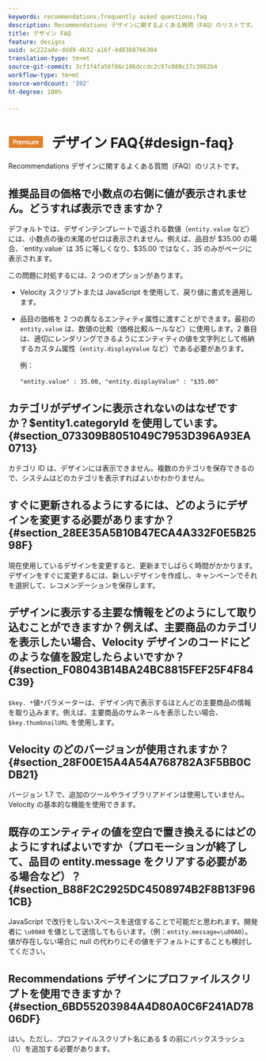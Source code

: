 ```yaml
---
keywords: recommendations;frequently asked questions;faq
description: Recommendations デザインに関するよくある質問（FAQ）のリストです。
title: デザイン FAQ
feature: designs
uuid: ac222ade-ddd9-4b32-a16f-4d83b8766384
translation-type: tm+mt
source-git-commit: 3cf1f4fa56f86c106dccdc2c97c080c17c3982b4
workflow-type: tm+mt
source-wordcount: '392'
ht-degree: 100%

---
```



# ![PREMIUM](/help/assets/premium.png) デザイン FAQ{#design-faq}

Recommendations デザインに関するよくある質問（FAQ）のリストです。

## 推奨品目の価格で小数点の右側に値が表示されません。どうすれば表示できますか？

デフォルトでは、デザインテンプレートで返される数値（`entity.value` など）には、小数点の後の末尾のゼロは表示されません。例えば、品目が $35.00 の場合、`entity.value` は 35 に等しくなり、$35.00 ではなく、35 のみがページに表示されます。

この問題に対処するには、2 つのオプションがあります。

* Velocity スクリプトまたは JavaScript を使用して、戻り値に書式を適用します。

* 品目の価格を 2 つの異なるエンティティ属性に渡すことができます。最初の `entity.value` は、数値の比較（価格比較ルールなど）に使用します。2 番目は、適切にレンダリングできるようにエンティティの値を文字列として格納するカスタム属性（`entity.displayValue` など）である必要があります。

   例：

   `"entity.value" : 35.00, "entity.displayValue" : "$35.00"`

## カテゴリがデザインに表示されないのはなぜですか？$entity1.categoryId を使用しています。{#section_073309B8051049C7953D396A93EA0713}

カテゴリ ID は、デザインには表示できません。複数のカテゴリを保存できるので、システムはどのカテゴリを表示すればよいかわかりません。

## すぐに更新されるようにするには、どのようにデザインを変更する必要がありますか？ {#section_28EE35A5B10B47ECA4A332F0E5B2598F}

現在使用しているデザインを変更すると、更新までしばらく時間がかかります。デザインをすぐに変更するには、新しいデザインを作成し、キャンペーンでそれを選択して、レコメンデーションを保存します。

## デザインに表示する主要な情報をどのようにして取り込むことができますか？例えば、主要商品のカテゴリを表示したい場合、Velocity デザインのコードにどのような値を設定したらよいですか？ {#section_F08043B14BA24BC8815FEF25F4F84C39}

`$key. *`値`*`パラメーターは、デザイン内で表示するほとんどの主要商品の情報を取り込みます。例えば、主要商品のサムネールを表示したい場合、`$key.thumbnailURL` を使用します。

## Velocity のどのバージョンが使用されますか？{#section_28F00E15A4A54A768782A3F5BB0CDB21}

バージョン 1.7 で、追加のツールやライブラリアドインは使用していません。Velocity の基本的な機能を使用できます。

## 既存のエンティティの値を空白で置き換えるにはどのようにすればよいですか（プロモーションが終了して、品目の entity.message をクリアする必要がある場合など）？{#section_B88F2C2925DC4508974B2F8B13F961CB}

JavaScript で改行をしないスペースを送信することで可能だと思われます。開発者に `\u00A0` を値として送信してもらいます。（例：`entity.message=\u00A0`）。値が存在しない場合に null の代わりにその値をデフォルトにすることも検討してください。

## Recommendations デザインにプロファイルスクリプトを使用できますか？{#section_6BD55203984A4D80A0C6F241AD7806DF}

はい。ただし、プロファイルスクリプト名にある $ の前にバックスラッシュ（\）を追加する必要があります。

